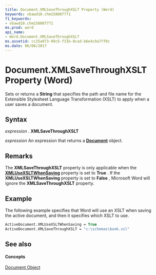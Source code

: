 ```yaml
---
title: Document.XMLSaveThroughXSLT Property (Word)
keywords: vbawd10.chm158007771
f1_keywords:
- vbawd10.chm158007771
ms.prod: word
api_name:
- Word.Document.XMLSaveThroughXSLT
ms.assetid: cc25a073-99c5-f31b-0cad-b6e4c9a7ff0c
ms.date: 06/08/2017
---
```



# Document.XMLSaveThroughXSLT Property (Word)

Sets or returns a **String** that specifies the path and file name for the Extensible Stylesheet Language Transformation (XSLT) to apply when a user saves a document.


## Syntax

 _expression_ . **XMLSaveThroughXSLT**

 _expression_ An expression that returns a **[Document](document-object-word.md)** object.


## Remarks

The **XMLSaveThroughXSLT** property is only applicable when the **[XMLUseXSLTWhenSaving](document-xmlusexsltwhensaving-property-word.md)** property is set to **True** . If the **XMLUseXSLTWhenSaving** property is set to **False** , Microsoft Word will ignore the **XMLSaveThroughXSLT** property.


## Example

The following example specifies that Word will use an XSLT when saving the active document, and then it specifies which XSLT to use.


```vb
ActiveDocument.XMLUseXSLTWhenSaving = True 
ActiveDocument.XMLSaveThroughXSLT = "c:\schemas\book.xsl"
```


## See also


#### Concepts


[Document Object](document-object-word.md)


